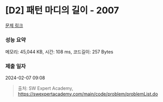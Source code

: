 # [D2] 패턴 마디의 길이 - 2007 

[문제 링크](https://swexpertacademy.com/main/code/problem/problemDetail.do?contestProbId=AV5P1kNKAl8DFAUq) 

### 성능 요약

메모리: 45,044 KB, 시간: 108 ms, 코드길이: 257 Bytes

### 제출 일자

2024-02-07 09:08



> 출처: SW Expert Academy, https://swexpertacademy.com/main/code/problem/problemList.do